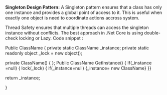 **Singleton Design Pattern:** A Singleton pattern ensures that a class has only one instance and provides a global point of access to it. This is useful when exactly one object is need to coordinate actions accross system. 

Thread Safety ensures that multiple threads can access the singleton instance without conflicts. The best approach in .Net Core is using double-check locking or Lazy<T>. 
Code snippet : 

Public ClassName { 
private static ClassName _instance;
private static readonly object _lock = new object();

private ClassName() { };
Public ClassName GetInstance() { If(_instance =null) { lock(_lock) { if(_instance=null) {_instance= new ClassName} }}

return _instance;

}
